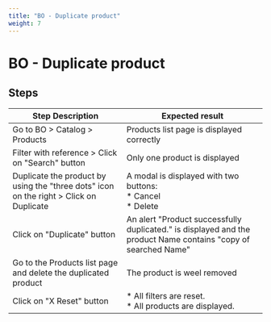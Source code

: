 ```yaml
---
title: "BO - Duplicate product"
weight: 7
---
```


# BO - Duplicate product
## Steps
| Step Description | Expected result |
| ----- | ----- |
| Go to BO > Catalog > Products | Products list page is displayed correctly |
| Filter with reference > Click on "Search" button | Only one product is displayed |
| Duplicate the product by using the "three dots" icon on the right > Click on Duplicate | A modal is displayed with two buttons:<br> * Cancel<br> * Delete |
| Click on "Duplicate" button | An alert "Product successfully duplicated." is displayed and the product Name contains "copy of searched Name" |
| Go to the Products list page and delete the duplicated product | The product is weel removed |
| Click on "X Reset" button | * All filters are reset.<br> * All products are displayed. |
